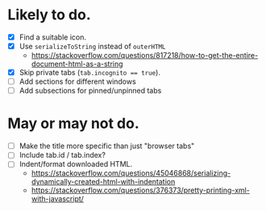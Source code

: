 # Likely to do.

- [x] Find a suitable icon.
- [x] Use `serializeToString` instead of `outerHTML`
  - <https://stackoverflow.com/questions/817218/how-to-get-the-entire-document-html-as-a-string>
- [x] Skip private tabs (`tab.incognito == true`).
- [ ] Add sections for different windows
- [ ] Add subsections for pinned/unpinned tabs

# May or may not do.

- [ ] Make the title more specific than just "browser tabs"
- [ ] Include tab.id / tab.index?
- [ ] Indent/format downloaded HTML.
  - <https://stackoverflow.com/questions/45046868/serializing-dynamically-created-html-with-indentation>
  - <https://stackoverflow.com/questions/376373/pretty-printing-xml-with-javascript/>
